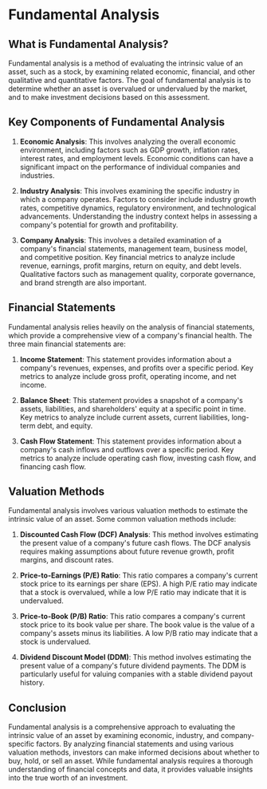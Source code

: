 # Fundamental Analysis

## What is Fundamental Analysis?

Fundamental analysis is a method of evaluating the intrinsic value of an asset, such as a stock, by examining related economic, financial, and other qualitative and quantitative factors. The goal of fundamental analysis is to determine whether an asset is overvalued or undervalued by the market, and to make investment decisions based on this assessment.

## Key Components of Fundamental Analysis

1. **Economic Analysis**: This involves analyzing the overall economic environment, including factors such as GDP growth, inflation rates, interest rates, and employment levels. Economic conditions can have a significant impact on the performance of individual companies and industries.

2. **Industry Analysis**: This involves examining the specific industry in which a company operates. Factors to consider include industry growth rates, competitive dynamics, regulatory environment, and technological advancements. Understanding the industry context helps in assessing a company's potential for growth and profitability.

3. **Company Analysis**: This involves a detailed examination of a company's financial statements, management team, business model, and competitive position. Key financial metrics to analyze include revenue, earnings, profit margins, return on equity, and debt levels. Qualitative factors such as management quality, corporate governance, and brand strength are also important.

## Financial Statements

Fundamental analysis relies heavily on the analysis of financial statements, which provide a comprehensive view of a company's financial health. The three main financial statements are:

1. **Income Statement**: This statement provides information about a company's revenues, expenses, and profits over a specific period. Key metrics to analyze include gross profit, operating income, and net income.

2. **Balance Sheet**: This statement provides a snapshot of a company's assets, liabilities, and shareholders' equity at a specific point in time. Key metrics to analyze include current assets, current liabilities, long-term debt, and equity.

3. **Cash Flow Statement**: This statement provides information about a company's cash inflows and outflows over a specific period. Key metrics to analyze include operating cash flow, investing cash flow, and financing cash flow.

## Valuation Methods

Fundamental analysis involves various valuation methods to estimate the intrinsic value of an asset. Some common valuation methods include:

1. **Discounted Cash Flow (DCF) Analysis**: This method involves estimating the present value of a company's future cash flows. The DCF analysis requires making assumptions about future revenue growth, profit margins, and discount rates.

2. **Price-to-Earnings (P/E) Ratio**: This ratio compares a company's current stock price to its earnings per share (EPS). A high P/E ratio may indicate that a stock is overvalued, while a low P/E ratio may indicate that it is undervalued.

3. **Price-to-Book (P/B) Ratio**: This ratio compares a company's current stock price to its book value per share. The book value is the value of a company's assets minus its liabilities. A low P/B ratio may indicate that a stock is undervalued.

4. **Dividend Discount Model (DDM)**: This method involves estimating the present value of a company's future dividend payments. The DDM is particularly useful for valuing companies with a stable dividend payout history.

## Conclusion

Fundamental analysis is a comprehensive approach to evaluating the intrinsic value of an asset by examining economic, industry, and company-specific factors. By analyzing financial statements and using various valuation methods, investors can make informed decisions about whether to buy, hold, or sell an asset. While fundamental analysis requires a thorough understanding of financial concepts and data, it provides valuable insights into the true worth of an investment.
